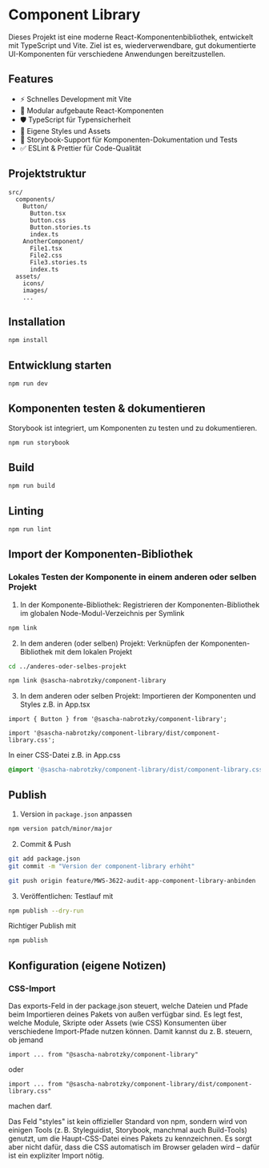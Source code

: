 # Component Library

Dieses Projekt ist eine moderne React-Komponentenbibliothek, entwickelt mit TypeScript und Vite. Ziel ist es, wiederverwendbare, gut dokumentierte UI-Komponenten für verschiedene Anwendungen bereitzustellen.

## Features

-   ⚡️ Schnelles Development mit Vite
-   🧩 Modular aufgebaute React-Komponenten
-   🛡️ TypeScript für Typensicherheit
-   🎨 Eigene Styles und Assets
-   🧪 Storybook-Support für Komponenten-Dokumentation und Tests
-   ✅ ESLint & Prettier für Code-Qualität

## Projektstruktur

```
src/
  components/
    Button/
      Button.tsx
      button.css
      Button.stories.ts
      index.ts
    AnotherComponent/
      File1.tsx
      File2.css
      File3.stories.ts
      index.ts
  assets/
    icons/
    images/
    ...
```

## Installation

```bash
npm install
```

## Entwicklung starten

```bash
npm run dev
```

## Komponenten testen & dokumentieren

Storybook ist integriert, um Komponenten zu testen und zu dokumentieren.

```bash
npm run storybook
```

## Build

```bash
npm run build
```

## Linting

```bash
npm run lint
```

## Import der Komponenten-Bibliothek

### Lokales Testen der Komponente in einem anderen oder selben Projekt

1. In der Komponente-Bibliothek:
   Registrieren der Komponenten-Bibliothek im globalen Node-Modul-Verzeichnis per Symlink

```bash
npm link
```

2. In dem anderen (oder selben) Projekt:
   Verknüpfen der Komponenten-Bibliothek mit dem lokalen Projekt

```bash
cd ../anderes-oder-selbes-projekt

npm link @sascha-nabrotzky/component-library
```

3. In dem anderen oder selben Projekt:
   Importieren der Komponenten und Styles z.B. in App.tsx

```tsx
import { Button } from '@sascha-nabrotzky/component-library';

import '@sascha-nabrotzky/component-library/dist/component-library.css';
```

In einer CSS-Datei z.B. in App.css

```css
@import '@sascha-nabrotzky/component-library/dist/component-library.css';
```

## Publish

1. Version in `package.json` anpassen

```bash
npm version patch/minor/major
```

2. Commit & Push

```bash
git add package.json
git commit -m "Version der component-library erhöht"
```

```bash
git push origin feature/MWS-3622-audit-app-component-library-anbinden
```

3. Veröffentlichen:
   Testlauf mit

```bash
npm publish --dry-run
```

Richtiger Publish mit

```bash
npm publish
```

## Konfiguration (eigene Notizen)

### CSS-Import

Das exports-Feld in der package.json steuert, welche Dateien und Pfade beim Importieren deines Pakets von außen verfügbar sind. Es legt fest, welche Module, Skripte oder Assets (wie CSS) Konsumenten über verschiedene Import-Pfade nutzen können. Damit kannst du z. B. steuern, ob jemand

```tsx
import ... from "@sascha-nabrotzky/component-library"
```

oder

```tsx
import ... from "@sascha-nabrotzky/component-library/dist/component-library.css"
```

machen darf.

Das Feld "styles" ist kein offizieller Standard von npm, sondern wird von einigen Tools (z. B. Styleguidist, Storybook, manchmal auch Build-Tools) genutzt, um die Haupt-CSS-Datei eines Pakets zu kennzeichnen. Es sorgt aber nicht dafür, dass die CSS automatisch im Browser geladen wird – dafür ist ein expliziter Import nötig.
